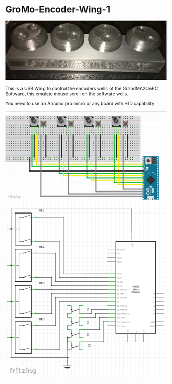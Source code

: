# GroMo-Encoder-Wing-1
![photo](pictures/photo.png "Photo")

This is a USB Wing to control the encoders wells of the GrandMA2OnPC Software, this emulate mouse scroll on the software wells.

You need to use an Arduino pro micro or any board with HID capability

***

![breadboard](pictures/breadboard.png "Breadboard")
![schematic](pictures/schematic.png "schematic")
